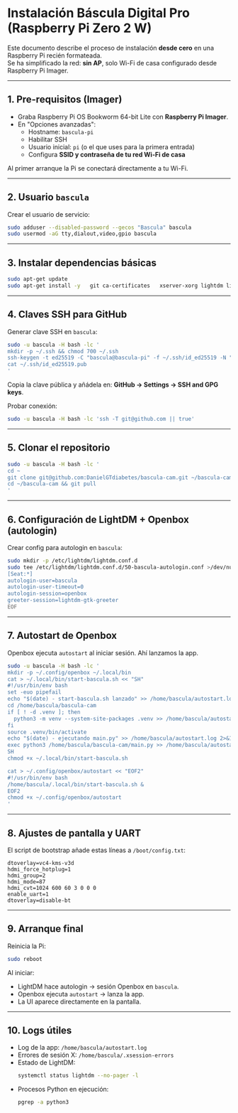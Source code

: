 # Instalación Báscula Digital Pro (Raspberry Pi Zero 2 W)

Este documento describe el proceso de instalación **desde cero** en una Raspberry Pi recién formateada.  
Se ha simplificado la red: **sin AP**, solo Wi-Fi de casa configurado desde Raspberry Pi Imager.

---

## 1. Pre-requisitos (Imager)

- Graba Raspberry Pi OS Bookworm 64-bit Lite con **Raspberry Pi Imager**.
- En "Opciones avanzadas":
  - Hostname: `bascula-pi`
  - Habilitar SSH
  - Usuario inicial: `pi` (o el que uses para la primera entrada)
  - Configura **SSID y contraseña de tu red Wi-Fi de casa**

Al primer arranque la Pi se conectará directamente a tu Wi-Fi.

---

## 2. Usuario `bascula`

Crear el usuario de servicio:

```bash
sudo adduser --disabled-password --gecos "Bascula" bascula
sudo usermod -aG tty,dialout,video,gpio bascula
```

---

## 3. Instalar dependencias básicas

```bash
sudo apt-get update
sudo apt-get install -y   git ca-certificates   xserver-xorg lightdm lightdm-gtk-greeter openbox   network-manager policykit-1   python3-venv python3-pip python3-tk   rpicam-apps python3-picamera2   curl nano raspi-config
```

---

## 4. Claves SSH para GitHub

Generar clave SSH en `bascula`:

```bash
sudo -u bascula -H bash -lc '
mkdir -p ~/.ssh && chmod 700 ~/.ssh
ssh-keygen -t ed25519 -C "bascula@bascula-pi" -f ~/.ssh/id_ed25519 -N ""
cat ~/.ssh/id_ed25519.pub
'
```

Copia la clave pública y añádela en: **GitHub → Settings → SSH and GPG keys**.

Probar conexión:

```bash
sudo -u bascula -H bash -lc 'ssh -T git@github.com || true'
```

---

## 5. Clonar el repositorio

```bash
sudo -u bascula -H bash -lc '
cd ~
git clone git@github.com:DanielGTdiabetes/bascula-cam.git ~/bascula-cam
cd ~/bascula-cam && git pull
'
```

---

## 6. Configuración de LightDM + Openbox (autologin)

Crear config para autologin en `bascula`:

```bash
sudo mkdir -p /etc/lightdm/lightdm.conf.d
sudo tee /etc/lightdm/lightdm.conf.d/50-bascula-autologin.conf >/dev/null <<'EOF'
[Seat:*]
autologin-user=bascula
autologin-user-timeout=0
autologin-session=openbox
greeter-session=lightdm-gtk-greeter
EOF
```

---

## 7. Autostart de Openbox

Openbox ejecuta `autostart` al iniciar sesión. Ahí lanzamos la app.

```bash
sudo -u bascula -H bash -lc '
mkdir -p ~/.config/openbox ~/.local/bin
cat > ~/.local/bin/start-bascula.sh << "SH"
#!/usr/bin/env bash
set -euo pipefail
echo "$(date) - start-bascula.sh lanzado" >> /home/bascula/autostart.log 2>&1
cd /home/bascula/bascula-cam
if [ ! -d .venv ]; then
  python3 -m venv --system-site-packages .venv >> /home/bascula/autostart.log 2>&1
fi
source .venv/bin/activate
echo "$(date) - ejecutando main.py" >> /home/bascula/autostart.log 2>&1
exec python3 /home/bascula/bascula-cam/main.py >> /home/bascula/autostart.log 2>&1
SH
chmod +x ~/.local/bin/start-bascula.sh

cat > ~/.config/openbox/autostart << "EOF2"
#!/usr/bin/env bash
/home/bascula/.local/bin/start-bascula.sh &
EOF2
chmod +x ~/.config/openbox/autostart
'
```

---

## 8. Ajustes de pantalla y UART

El script de bootstrap añade estas líneas a `/boot/config.txt`:

```
dtoverlay=vc4-kms-v3d
hdmi_force_hotplug=1
hdmi_group=2
hdmi_mode=87
hdmi_cvt=1024 600 60 3 0 0 0
enable_uart=1
dtoverlay=disable-bt
```

---

## 9. Arranque final

Reinicia la Pi:

```bash
sudo reboot
```

Al iniciar:
- LightDM hace autologin → sesión Openbox en `bascula`.
- Openbox ejecuta `autostart` → lanza la app.
- La UI aparece directamente en la pantalla.

---

## 10. Logs útiles

- Log de la app: `/home/bascula/autostart.log`
- Errores de sesión X: `/home/bascula/.xsession-errors`
- Estado de LightDM:
  ```bash
  systemctl status lightdm --no-pager -l
  ```
- Procesos Python en ejecución:
  ```bash
  pgrep -a python3
  ```
